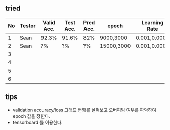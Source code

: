 ## tried
|  No | Testor    | Valid Acc.|Test Acc.| Pred Acc.| epoch     | Learning Rate   | Batch | Optimizer  | Activation |win_stride|win_size| time_shift|sample_rate |back_vol.|back_freq.|dct_coef.|
|-----|-----------|----------|----------|----------|-----------|-----------------|-------|------------|---------|----------|----------|----------|-------------|--------|----------|---------|
|  1  | Sean      |  92.3%   |   91.6%  |   82%    | 9000,3000 | 0.001,0.0001    | 100   | Momentum   | Relu    | 10       |   30     | 100      |  16000      |  0.3   |  0.8     |   40    |
|  2  | Sean      |  ?%      |   ?%     |   ?%     | 15000,3000| 0.001,0.0001    | 100   | RMSProp    | Relu    | 10       |   30     | 100      |  16000      |  0.3   |  0.9     |   40    |
|  3  |           |          |          |          |           |                 |       |            |         |          |          |          |  16000      |        |          |         |
|  4  |           |          |          |          |           |                 |       |            |         |          |          |          |  16000      |        |          |         |
|  5  |           |          |          |          |           |                 |       |            |         |          |          |          |  16000      |        |          |         |
|  6  |           |          |          |          |           |                 |       |            |         |          |          |          |  16000      |        |          |         |


## tips
- validation accuracy/loss 그래프 변화를 살펴보고 오버피팅 여부를 파악하여 epoch 값을 정한다.
- tensorboard 를 이용한다.
